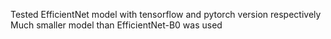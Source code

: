 Tested EfficientNet model with tensorflow and pytorch version respectively
Much smaller model than EfficientNet-B0 was used
